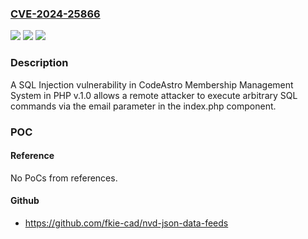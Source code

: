 ### [CVE-2024-25866](https://cve.mitre.org/cgi-bin/cvename.cgi?name=CVE-2024-25866)
![](https://img.shields.io/static/v1?label=Product&message=n%2Fa&color=blue)
![](https://img.shields.io/static/v1?label=Version&message=n%2Fa&color=blue)
![](https://img.shields.io/static/v1?label=Vulnerability&message=n%2Fa&color=brighgreen)

### Description

A SQL Injection vulnerability in CodeAstro Membership Management System in PHP v.1.0 allows a remote attacker to execute arbitrary SQL commands via the email parameter in the index.php component.

### POC

#### Reference
No PoCs from references.

#### Github
- https://github.com/fkie-cad/nvd-json-data-feeds


